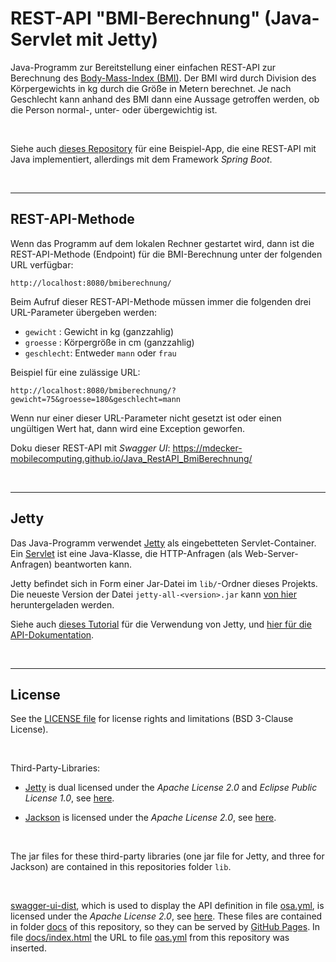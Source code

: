 # REST-API "BMI-Berechnung" (Java-Servlet mit Jetty) #

Java-Programm zur Bereitstellung einer einfachen REST-API zur Berechnung des [Body-Mass-Index (BMI)](https://www.tk.de/service/app/2002866/bmirechner/bmirechner.app).
Der BMI wird durch Division des Körpergewichts in kg durch die Größe in Metern berechnet.
Je nach Geschlecht kann anhand des BMI dann eine Aussage getroffen werden, ob die Person normal-, unter- oder übergewichtig ist.

<br>

Siehe auch [dieses Repository](https://github.com/MDecker-MobileComputing/Java_RestApi_SpringBoot) für eine Beispiel-App, die
eine REST-API mit Java implementiert, allerdings mit dem Framework *Spring Boot*.

<br>

----
## REST-API-Methode ##

Wenn das Programm auf dem lokalen Rechner gestartet wird, dann ist die REST-API-Methode (Endpoint) für
die BMI-Berechnung unter der folgenden URL verfügbar:

    http://localhost:8080/bmiberechnung/


Beim Aufruf dieser REST-API-Methode müssen immer die folgenden drei URL-Parameter übergeben werden:
* `gewicht`   : Gewicht in kg (ganzzahlig)
* `groesse`   : Körpergröße in cm (ganzzahlig)
* `geschlecht`: Entweder `mann` oder `frau`

Beispiel für eine zulässige URL:

    http://localhost:8080/bmiberechnung/?gewicht=75&groesse=180&geschlecht=mann

Wenn nur einer dieser URL-Parameter nicht gesetzt ist oder einen ungültigen Wert hat, dann wird eine Exception geworfen.

Doku dieser REST-API mit *Swagger UI*: https://mdecker-mobilecomputing.github.io/Java_RestAPI_BmiBerechnung/

<br>

----
## Jetty ##

Das Java-Programm verwendet [Jetty](https://www.eclipse.org/jetty/) als eingebetteten Servlet-Container.
Ein [Servlet](http://openbook.rheinwerk-verlag.de/javainsel9/javainsel_23_001.htm#mjd7254da57686a2ef9e5fcb69a2a97220) ist eine Java-Klasse, die HTTP-Anfragen (als Web-Server-Anfragen) beantworten kann.

Jetty befindet sich in Form einer Jar-Datei im `lib/`-Ordner dieses Projekts.
Die neueste Version der Datei `jetty-all-<version>.jar` kann [von hier](http://central.maven.org/maven2/org/eclipse/jetty/aggregate/jetty-all/) heruntergeladen werden.

Siehe auch [dieses Tutorial](https://www.eclipse.org/jetty/documentation/9.2.22.v20170531/advanced-embedding.html)
für die Verwendung von Jetty, und [hier für die API-Dokumentation](https://www.eclipse.org/jetty/javadoc/9.4.14.v20181114/index.html?overview-summary.html).

<br>

----
## License ##

See the [LICENSE file](LICENSE.md) for license rights and limitations (BSD 3-Clause License).

<br>

Third-Party-Libraries:

* [Jetty](https://www.eclipse.org/jetty/) is dual licensed under the *Apache License 2.0* and *Eclipse Public License 1.0*, see [here](https://www.eclipse.org/jetty/licenses.html).

* [Jackson](https://github.com/FasterXML/jackson) is licensed under the *Apache License 2.0*, see [here](https://github.com/FasterXML/jackson/wiki/FAQ).

<br>

The jar files for these third-party libraries (one jar file for Jetty, and three for Jackson) are contained in this repositories folder `lib`.

<br>

[swagger-ui-dist](https://www.npmjs.com/package/swagger-ui-dist), which is used to display the API definition in file [osa.yml](osa.yml), is licensed under the *Apache License 2.0*, see [here](https://github.com/swagger-api/swagger-ui/blob/master/LICENSE).
These files are contained in folder [docs](docs/) of this repository, so they can be served by [GitHub Pages](https://pages.github.com/).
In file [docs/index.html](https://github.com/MDecker-MobileComputing/Java_RestAPI_BmiBerechnung/blob/master/docs/index.html#L43) the URL to file [oas.yml](oas.yml) from this repository was inserted.
